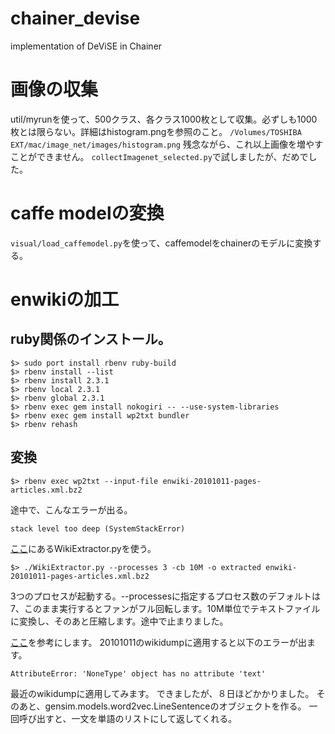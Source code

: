 # chainer_devise
implementation of DeViSE in Chainer

# 画像の収集
util/myrunを使って、500クラス、各クラス1000枚として収集。必ずしも1000枚とは限らない。詳細はhistogram.pngを参照のこと。
`
/Volumes/TOSHIBA EXT/mac/image_net/images/histogram.png
`
残念ながら、これ以上画像を増やすことができません。
`collectImagenet_selected.py`で試しましたが、だめでした。

# caffe modelの変換
`visual/load_caffemodel.py`を使って、caffemodelをchainerのモデルに変換する。

# enwikiの加工
## ruby関係のインストール。
```
$> sudo port install rbenv ruby-build
$> rbenv install --list
$> rbenv install 2.3.1
$> rbenv local 2.3.1
$> rbenv global 2.3.1
$> rbenv exec gem install nokogiri -- --use-system-libraries 
$> rbenv exec gem install wp2txt bundler
$> rbenv rehash
```

## 変換
```
$> rbenv exec wp2txt --input-file enwiki-20101011-pages-articles.xml.bz2
```
途中で、こんなエラーが出る。
```
stack level too deep (SystemStackError)
```
[ここ](http://medialab.di.unipi.it/wiki/Wikipedia_Extractor)にあるWikiExtractor.pyを使う。
```
$> ./WikiExtractor.py --processes 3 -cb 10M -o extracted enwiki-20101011-pages-articles.xml.bz2
```
3つのプロセスが起動する。--processesに指定するプロセス数のデフォルトは7、このまま実行するとファンがフル回転します。10M単位でテキストファイルに変換し、そのあと圧縮します。途中で止まりました。

[ここ](https://markroxor.github.io/gensim/static/notebooks/online_w2v_tutorial.html)を参考にします。
20101011のwikidumpに適用すると以下のエラーが出ます。

```
AttributeError: 'NoneType' object has no attribute 'text'
```
最近のwikidumpに適用してみます。
できましたが、８日ほどかかりました。
そのあと、gensim.models.word2vec.LineSentenceのオブジェクトを作る。
一回呼び出すと、一文を単語のリストにして返してくれる。


